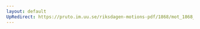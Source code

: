 ```yaml
---
layout: default
UpRedirect: https://pruto.im.uu.se/riksdagen-motions-pdf/1868/mot_1868__fk__fört/mot_1868__fk__fört-002.pdf
---
```

